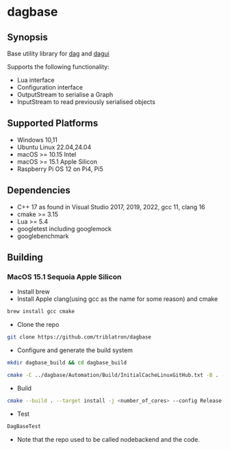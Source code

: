 # dagbase

## Synopsis

Base utility library for [dag](github.com/dag) and [dagui](github.com/dagui)

Supports the following functionality:

* Lua interface
* Configuration interface
* OutputStream to serialise a Graph
* InputStream to read previously serialised objects

## Supported Platforms

* Windows 10,11
* Ubuntu Linux 22.04,24.04
* macOS >= 10.15 Intel
* macOS >= 15.1 Apple Silicon
* Raspberry Pi OS 12 on Pi4, Pi5

## Dependencies

* C++ 17 as found in Visual Studio 2017, 2019, 2022, gcc 11, clang 16
* cmake >= 3.15
* Lua >= 5.4
* googletest including googlemock
* googlebenchmark

## Building

### MacOS 15.1 Sequoia Apple Silicon

* Install brew
* Install Apple clang(using gcc as the name for some reason) and cmake
```bash
brew install gcc cmake
```
* Clone the repo
```bash
git clone https://github.com/triblatron/dagbase
```
* Configure and generate the build system
```bash
mkdir dagbase_build && cd dagbase_build

cmake -C ../dagbase/Automation/Build/InitialCacheLinuxGitHub.txt -B . -S ../dagbase
```
* Build
```bash
cmake --build . --target install -j <number_of_cores> --config Release
```
* Test
```bash
DagBaseTest
```
* Note that the repo used to be called nodebackend and the code.
